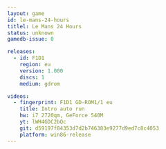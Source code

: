 ```yaml
---
layout: game
id: le-mans-24-hours
titlel: Le Mans 24 Hours
status: unknown
gamedb-issue: 0

releases:
  - id: F1D1
    region: eu
    version: 1.000
    discs: 1
    medium: gdrom

videos:
  - fingerprint: F1D1 GD-ROM1/1 eu
    title: Intro auto run
    hw: i7 2720qm, GeForce 540M
    yt: lWH4GDC2bQc
    git: d59197f84353d7d2b746383e9277d9ed7c8c4053
    platform: win86-release
---
```

